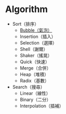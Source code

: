 Algorithm
===========================

* Sort（排序）
	* [Bubble（氣泡）](Bubble_Sort.md "氣泡排序法")
	* Insertion（插入）
	* Selection（選擇）
	* Shell（謝爾）
	* Shaker（搖晃）
	* Quick（快速）
	* Merge（合併）
	* Heap（堆積）
	* Radix（基數）
* Search（搜尋）
	* Linear（線性）
	* Binary（二分）
	* Interpolation（插補）



